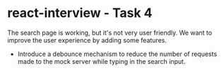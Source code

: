 # react-interview - Task 4
The search page is working, but it's not very user friendly.
We want to improve the user experience by adding some features.

- Introduce a debounce mechanism to reduce the number of requests made to the mock server while typing in the search input.
